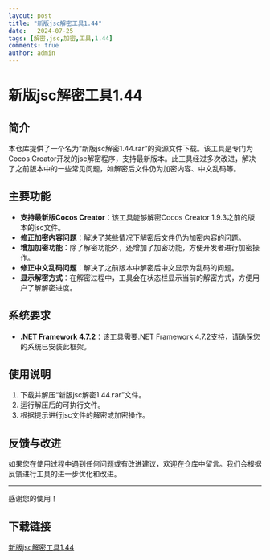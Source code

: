 ```yaml
---
layout: post
title: "新版jsc解密工具1.44"
date:   2024-07-25
tags: [解密,jsc,加密,工具,1.44]
comments: true
author: admin
---
```

# 新版jsc解密工具1.44

## 简介

本仓库提供了一个名为“新版jsc解密1.44.rar”的资源文件下载。该工具是专门为Cocos Creator开发的jsc解密程序，支持最新版本。此工具经过多次改进，解决了之前版本中的一些常见问题，如解密后文件仍为加密内容、中文乱码等。

## 主要功能

- **支持最新版Cocos Creator**：该工具能够解密Cocos Creator 1.9.3之前的版本的jsc文件。
- **修正加密内容问题**：解决了某些情况下解密后文件仍为加密内容的问题。
- **增加加密功能**：除了解密功能外，还增加了加密功能，方便开发者进行加密操作。
- **修正中文乱码问题**：解决了之前版本中解密后中文显示为乱码的问题。
- **显示解密方式**：在解密过程中，工具会在状态栏显示当前的解密方式，方便用户了解解密进度。

## 系统要求

- **.NET Framework 4.7.2**：该工具需要.NET Framework 4.7.2支持，请确保您的系统已安装此框架。

## 使用说明

1. 下载并解压“新版jsc解密1.44.rar”文件。
2. 运行解压后的可执行文件。
3. 根据提示进行jsc文件的解密或加密操作。

## 反馈与改进

如果您在使用过程中遇到任何问题或有改进建议，欢迎在仓库中留言。我们会根据反馈进行工具的进一步优化和改进。

---

感谢您的使用！

## 下载链接

[新版jsc解密工具1.44](https://pan.quark.cn/s/4fc9cfc46fa1)